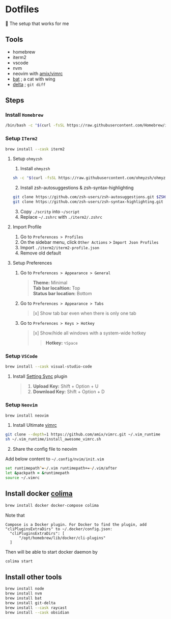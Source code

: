 # Dotfiles

🔧 The setup that works for me

## Tools

- homebrew
- iterm2
- vscode
- nvm
- neovim with [amix/vimrc](https://github.com/amix/vimrc)
- [bat](https://github.com/sharkdp/bat) ; a cat with wing
- [delta](https://dandavison.github.io/delta/) ; `git diff`

## Steps

### Install `Homebrew`

```zsh
/bin/bash -c "$(curl -fsSL https://raw.githubusercontent.com/Homebrew/install/master/install.sh)"
```

### Setup `ITerm2`

```zsh
brew install --cask iterm2
```

1. Setup `ohmyzsh`

   1. Install `ohmyzsh`

   ```zsh
   sh -c "$(curl -fsSL https://raw.githubusercontent.com/ohmyzsh/ohmyzsh/master/tools/install.sh)"
   ```

   2. Install zsh-autosuggestions & zsh-syntax-highlighting

   ```zsh
   git clone https://github.com/zsh-users/zsh-autosuggestions.git $ZSH_CUSTOM/plugins/zsh-autosuggestions
   git clone https://github.com/zsh-users/zsh-syntax-highlighting.git $ZSH_CUSTOM/plugins/zsh-syntax-highlighting
   ```

   3. Copy `./scritp` into `~/script`
   4. Replace `~/.zshrc` with `./iterm2/.zshrc`

2. Import Profile

   1. Go to `Preferences > Profiles`
   2. On the sidebar menu, click `Other Actions` > `Import Json Profiles`
   3. Import `./iterm2/iterm2-profile.json`
   4. Remove old default

3. Setup Preferences
   1. Go to `Preferences > Appearance > General`
      > **Theme:** Minimal  
      > **Tab bar localtion:** Top  
      > **Status bar location:** Bottom
   2. Go to `Preferences > Appearance > Tabs`
      > [x] Show tab bar even when there is only one tab
   3. Go to `Preferences > Keys > Hotkey`
      > [x] Show/hide all windows with a system-wide hotkey
      >
      > > **Hotkey:** `⌥Space`

### Setup `VSCode`

```zsh
brew install --cask visual-studio-code
```

1. Install [Setting Sync](https://marketplace.visualstudio.com/items?itemName=Shan.code-settings-sync) plugin
   > 1. **Upload Key:** Shift + Option + U
   > 2. **Download Key:** Shift + Option + D

### Setup `Neovim`

```zsh
brew install neovim
```

1. Install Ultimate [vimrc](https://github.com/amix/vimrc)

```zsh
git clone --depth=1 https://github.com/amix/vimrc.git ~/.vim_runtime
sh ~/.vim_runtime/install_awesome_vimrc.sh
```

2. Share the config file to neovim

Add below content to `~/.config/nvim/init.vim`
```zsh
set runtimepath^=~/.vim runtimepath+=~/.vim/after
let &packpath = &runtimepath
source ~/.vimrc
```

## Install docker [colima](https://github.com/abiosoft/colima)
```zsh
brew install docker docker-compose colima
```
Note that
```
Compose is a Docker plugin. For Docker to find the plugin, add "cliPluginsExtraDirs" to ~/.docker/config.json:
  "cliPluginsExtraDirs": [
      "/opt/homebrew/lib/docker/cli-plugins"
  ]
```
Then will be able to start docker daemon by
```zsh
colima start
```

## Install other tools

```zsh
brew install node
brew install nvm
brew install bat
brew install git-delta
brew install --cask raycast
brew install --cask obsidian
```
